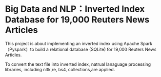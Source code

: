 # Big Data and NLP：Inverted Index Database for 19,000 Reuters News Articles

This project is about implementing an inverted index using Apache Spark（Pyspark）to build a relational database (SQLite) for 19,000 Reuters News Articles.

To convert the text file into inverted index, natrual lanaguage processing libraries, including nltk,re, bs4, collections,are applied.
